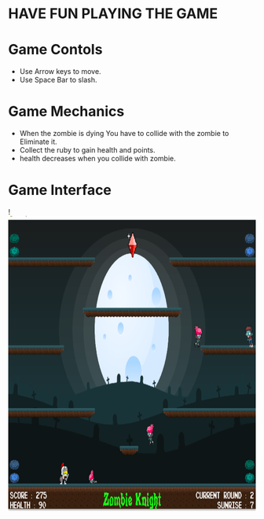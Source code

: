# HAVE FUN PLAYING THE GAME
# Game Contols
- Use Arrow keys to move.
- Use Space Bar to slash.
# Game Mechanics
- When the zombie is dying You have to collide with the zombie to Eliminate it. 
- Collect the ruby to gain health and points.
- health decreases when you collide with zombie.

# Game Interface
!<img src="zombieknight.png" alt="Game Interface" height="600" width="600"/>

